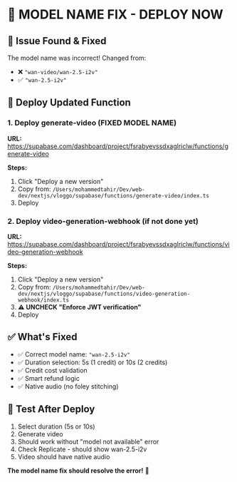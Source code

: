 # 🔧 MODEL NAME FIX - DEPLOY NOW

## 🚨 **Issue Found & Fixed**
The model name was incorrect! Changed from:
- ❌ `"wan-video/wan-2.5-i2v"` 
- ✅ `"wan-2.5-i2v"`

## 🚀 **Deploy Updated Function**

### 1. Deploy generate-video (FIXED MODEL NAME)
**URL:** https://supabase.com/dashboard/project/fsrabyevssdxaglriclw/functions/generate-video

**Steps:**
1. Click "Deploy a new version"
2. Copy from: `/Users/mohammedtahir/Dev/web-dev/nextjs/vloggo/supabase/functions/generate-video/index.ts`
3. Deploy

### 2. Deploy video-generation-webhook (if not done yet)
**URL:** https://supabase.com/dashboard/project/fsrabyevssdxaglriclw/functions/video-generation-webhook

**Steps:**
1. Click "Deploy a new version"
2. Copy from: `/Users/mohammedtahir/Dev/web-dev/nextjs/vloggo/supabase/functions/video-generation-webhook/index.ts`
3. **⚠️ UNCHECK "Enforce JWT verification"**
4. Deploy

## ✅ **What's Fixed**
- ✅ Correct model name: `"wan-2.5-i2v"`
- ✅ Duration selection: 5s (1 credit) or 10s (2 credits)
- ✅ Credit cost validation
- ✅ Smart refund logic
- ✅ Native audio (no foley stitching)

## 🧪 **Test After Deploy**
1. Select duration (5s or 10s)
2. Generate video
3. Should work without "model not available" error
4. Check Replicate - should show wan-2.5-i2v
5. Video should have native audio

**The model name fix should resolve the error!** 🎯

